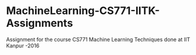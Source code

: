 # MachineLearning-CS771-IITK-Assignments

Assignment for the course CS771 Machine Learning Techniques done at IIT Kanpur -2016
